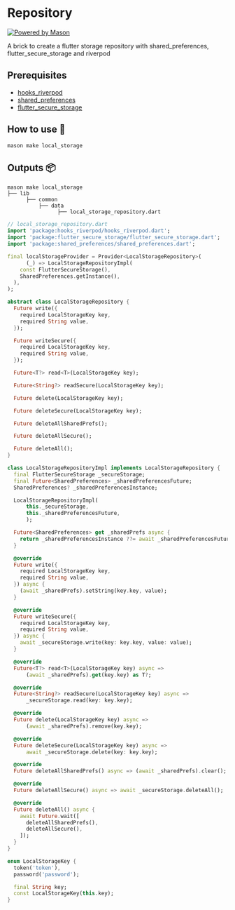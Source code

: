 # Repository

[![Powered by Mason](https://img.shields.io/endpoint?url=https%3A%2F%2Ftinyurl.com%2Fmason-badge)](https://github.com/felangel/mason)

A brick to create a flutter storage repository with shared_preferences, flutter_secure_storage and riverpod

## Prerequisites

- [hooks_riverpod](https://pub.dev/packages/hooks_riverpod)
- [shared_preferences](https://pub.dev/packages/shared_preferences)
- [flutter_secure_storage](https://pub.dev/packages/flutter_secure_storage)

## How to use 🚀

```
mason make local_storage
```

## Outputs 📦

```
mason make local_storage
├── lib
      ├── common
          ├── data
                ├── local_storage_repository.dart
```

```dart
// local_storage_repository.dart
import 'package:hooks_riverpod/hooks_riverpod.dart';
import 'package:flutter_secure_storage/flutter_secure_storage.dart';
import 'package:shared_preferences/shared_preferences.dart';

final localStorageProvider = Provider<LocalStorageRepository>(
      (_) => LocalStorageRepositoryImpl(
    const FlutterSecureStorage(),
    SharedPreferences.getInstance(),
  ),
);

abstract class LocalStorageRepository {
  Future write({
    required LocalStorageKey key,
    required String value,
  });

  Future writeSecure({
    required LocalStorageKey key,
    required String value,
  });

  Future<T?> read<T>(LocalStorageKey key);

  Future<String?> readSecure(LocalStorageKey key);

  Future delete(LocalStorageKey key);

  Future deleteSecure(LocalStorageKey key);

  Future deleteAllSharedPrefs();

  Future deleteAllSecure();

  Future deleteAll();
}

class LocalStorageRepositoryImpl implements LocalStorageRepository {
  final FlutterSecureStorage _secureStorage;
  final Future<SharedPreferences> _sharedPreferencesFuture;
  SharedPreferences? _sharedPreferencesInstance;

  LocalStorageRepositoryImpl(
      this._secureStorage,
      this._sharedPreferencesFuture,
      );

  Future<SharedPreferences> get _sharedPrefs async {
    return _sharedPreferencesInstance ??= await _sharedPreferencesFuture;
  }

  @override
  Future write({
    required LocalStorageKey key,
    required String value,
  }) async {
    (await _sharedPrefs).setString(key.key, value);
  }

  @override
  Future writeSecure({
    required LocalStorageKey key,
    required String value,
  }) async {
    await _secureStorage.write(key: key.key, value: value);
  }

  @override
  Future<T?> read<T>(LocalStorageKey key) async =>
      (await _sharedPrefs).get(key.key) as T?;

  @override
  Future<String?> readSecure(LocalStorageKey key) async =>
      _secureStorage.read(key: key.key);

  @override
  Future delete(LocalStorageKey key) async =>
      (await _sharedPrefs).remove(key.key);

  @override
  Future deleteSecure(LocalStorageKey key) async =>
      await _secureStorage.delete(key: key.key);

  @override
  Future deleteAllSharedPrefs() async => (await _sharedPrefs).clear();

  @override
  Future deleteAllSecure() async => await _secureStorage.deleteAll();

  @override
  Future deleteAll() async {
    await Future.wait([
      deleteAllSharedPrefs(),
      deleteAllSecure(),
    ]);
  }
}

enum LocalStorageKey {
  token('token'),
  password('password');

  final String key;
  const LocalStorageKey(this.key);
}
```